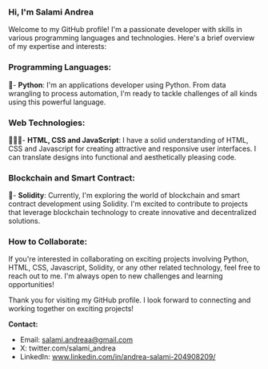 ### Hi, I'm Salami Andrea

Welcome to my GitHub profile! I'm a passionate developer with skills in various programming languages and technologies. Here's a brief overview of my expertise and interests:

### Programming Languages:
🐍- **Python**: I'm an applications developer using Python. From data wrangling to process automation, I'm ready to tackle challenges of all kinds using this powerful language.

### Web Technologies:
👨🏻‍💻- **HTML, CSS and JavaScript**: I have a solid understanding of HTML, CSS and Javascript for creating attractive and responsive user interfaces. I can translate designs into functional and aesthetically pleasing code.

### Blockchain and Smart Contract:
🔗- **Solidity**: Currently, I'm exploring the world of blockchain and smart contract development using Solidity. I'm excited to contribute to projects that leverage blockchain technology to create innovative and decentralized solutions.

### How to Collaborate:
If you're interested in collaborating on exciting projects involving Python, HTML, CSS, Javascript, Solidity, or any other related technology, feel free to reach out to me. I'm always open to new challenges and learning opportunities!

Thank you for visiting my GitHub profile. I look forward to connecting and working together on exciting projects!

**Contact:**
- Email: salami.andreaa@gmail.com
- X: twitter.com/salami_andrea
- LinkedIn: www.linkedin.com/in/andrea-salami-204908209/
